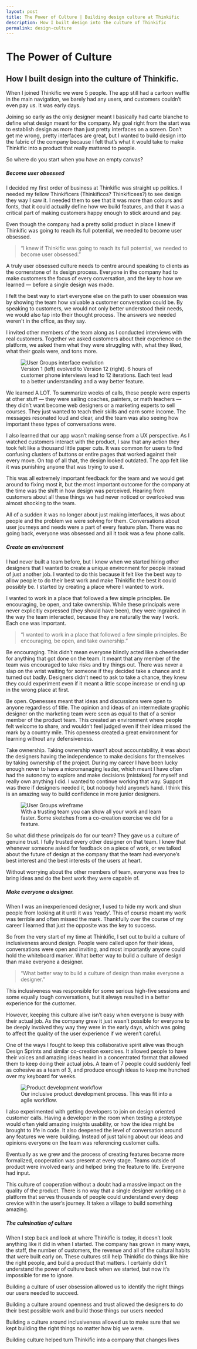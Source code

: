 ```yaml
---
layout: post
title: The Power of Culture | Building design culture at Thinkific 
description: How I built design into the culture of Thinkific
permalink: design-culture
---
```


# The Power of Culture
## How I built design into the culture of Thinkific. 

When I joined Thinkific we were 5 people. The app still had a cartoon waffle in the main navigation, we barely had any users, and customers couldn&rsquo;t even pay us. It was early days.

Joining so early as the only designer meant I basically had carte blanche to define what design meant for the company. My goal right from the start was to establish design as more than just pretty interfaces on a screen. Don’t get me wrong, pretty interfaces are great, but I wanted to build design into the fabric of the company because I felt that’s what it would take to make Thinkific into a product that really mattered to people.

So where do you start when you have an empty canvas?

##### Become user obsessed

I decided my first order of business at Thinkific was straight up politics. I needed my fellow Thinkificers (Thinkificos? Thinkificees?) to see design they way I saw it. I needed them to see that it was more than colours and fonts, that it could actually define how we build features, and that it was a critical part of making customers happy enough to stick around and pay. 

Even though the company had a pretty solid product in place I knew if Thinkific was going to reach its full potential, we needed to become user obsessed.

> &ldquo;I knew if Thinkific was going to reach its full potential, we needed to become user obsessed.&rdquo;

A truly user obsessed culture needs to centre around speaking to clients as the cornerstone of its design process. Everyone in the company had to make customers the focus of every conversation, and the key to how we learned &mdash; before a single design was made.

I felt the best way to start everyone else on the path to user obsession was by showing the team how valuable a customer conversation could be. By speaking to customers, we would not only better understood their needs, we would also tap into their thought process. The answers we needed weren't in the office, as they say.

I invited other members of the team along as I conducted interviews with real customers. Together we asked customers about their experience on the platform, we asked them what they were struggling with, what they liked, what their goals were, and tons more.

<figure class="story__image-container">
  <img src="/assets/img/user-groups.png" alt="User Groups interface evolution">
  <figcaption>
    Version 1 (left) evolved to Version 12 (right). 6 hours of customer phone interviews lead to 12 iterations. Each test lead to a better understanding and a way better feature.
  </figcaption>
</figure>

We learned A LOT. To summarize weeks of calls, these people were experts at other stuff &mdash; they were sailing coaches, painters, or math teachers &mdash; they didn&rsquo;t want become web designers or a marketing experts to sell courses. They just wanted to teach their skills and earn some income. The messages resonated loud and clear, and the team was also seeing how important these types of conversations were.
 
I also learned that our app wasn&rsquo;t making sense from a UX perspective. As I watched customers interact with the product, I saw that any action they took felt like a thousand little paper cuts. It was common for users to find confusing clusters of buttons or entire pages that worked against their every move. On top of all that, the design looked outdated. The app felt like it was punishing anyone that was trying to use it.

This was all extremely important feedback for the team and we would get around to fixing most it, but the most important outcome for the company at the time was the shift in how design was perceived. Hearing from customers about all these things we had never noticed or overlooked was almost shocking to the team.

All of a sudden it was no longer about just making interfaces, it was about people and the problem we were solving for them. Conversations about user journeys and needs were a part of every feature plan. There was no going back, everyone was obsessed and all it took was a few phone calls.

##### Create an environment

I had never built a team before, but I knew when we started hiring other designers that I wanted to create a unique environment for people instead of just another job. I wanted to do this because it felt like the best way to allow people to do their best work and make Thinkific the best it could possibly be. I started by creating a place where I wanted to work.

I wanted to work in a place that followed a few simple principles. Be encouraging, be open, and take ownership. While these principals were never explicitly expressed (they should have been), they were ingrained in the way the team interacted, because they are naturally the way I work. Each one was important.

> &ldquo;I wanted to work in a place that followed a few simple principles. Be encouraging, be open, and take ownership.&rdquo;

Be encouraging. This didn&rsquo;t mean everyone blindly acted like a cheerleader for anything that got done on the team. It meant that any member of the team was encouraged to take risks and try things out. There was never a slap on the wrist waiting for someone if they decided take a chance and it turned out badly. Designers didn&rsquo;t need to ask to take a chance, they knew they could experiment even if it meant a little scope increase or ending up in the wrong place at first.
 
Be open. Openesses meant that ideas and discussions were open to anyone regardless of title. The opinion and ideas of an intermediate graphic designer on the marketing team were seen as equal to that of a senior member of the product team. This created an environment where people felt welcome to share, and wouldn&rsquo;t feel judged even if their idea missed the mark by a country mile. This openness created a great environment for learning without any defensiveness.

Take ownership. Taking ownership wasn&rsquo;t about accountability, it was about the designers having the independence to make decisions for themselves by taking ownership of the project. During my career I have been lucky enough never to have a micromanaging leader, which meant I have often had the autonomy to explore and make decisions (mistakes) for myself and really own anything I did. I wanted to continue working that way. Support was there if designers needed it, but nobody held anyone&rsquo;s hand. I think this is an amazing way to build confidence in more junior designers.

<figure class="story__image-container">
  <img src="/assets/img/group-research.jpg" alt="User Groups wireframe">
  <figcaption>
    With a trusting team you can show all your work and learn faster. Some sketches from a co-creation exercise we did for a feature.
  </figcaption>
</figure>

So what did these principals do for our team? They gave us a culture of genuine trust. I fully trusted every other designer on that team. I knew that whenever someone asked for feedback on a piece of work, or we talked about the future of design at the company that the team had everyone&rsquo;s best interest and the best interests of the users at heart.

Without worrying about the other members of team, everyone was free to bring ideas and do the best work they were capable of.

##### Make everyone a designer.

When I was an inexperienced designer, I used to hide my work and shun people from looking at it until it was &lsquo;ready&rsquo;. This of course meant my work was terrible and often missed the mark. Thankfully over the course of my career I learned that just the opposite was the key to success.

So from the very start of my time at Thinkific, I set out to build a culture of inclusiveness around design. People were called upon for their ideas, conversations were open and inviting, and most importantly anyone could hold the whiteboard marker. What better way to build a culture of design than make everyone a designer.

> &ldquo;What better way to build a culture of design than make everyone a designer.&rdquo;

This inclusiveness was responsible for some serious high-five sessions and some equally tough conversations, but it always resulted in a better experience for the customer.

However, keeping this culture alive isn&rsquo;t easy when everyone is busy with their actual job. As the company grew it just wasn’t possible for everyone to be deeply involved they way they were in the early days, which was going to affect the quality of the user experience if we weren&rsquo;t careful.

One of the ways I fought to keep this collaborative spirit alive was though Design Sprints and similar co-creation exercises. It allowed people to have their voices and amazing ideas heard in a concentrated format that allowed them to keep doing their actual jobs. A team of 7 people could suddenly feel as cohesive as a team of 3, and produce enough ideas to keep me hunched over my keyboard for weeks.

<figure class="story__image-container">
  <img src="/assets/img/design-process.png" alt="Product development workflow">
  <figcaption>
    Our inclusive product development process. This was fit into a agile workflow.
  </figcaption>
</figure>

I also experimented with getting developers to join on design oriented customer calls. Having a developer in the room when testing a prototype would often yield amazing insights usability, or how the idea might be brought to life in code. It also deepened the level of conversation around any features we were building. Instead of just talking about our ideas and opinions everyone on the team was referencing customer calls. 

Eventually as we grew and the process of creating features became more formalized, cooperation was present at every stage. Teams outside of product were involved early and helped bring the feature to life. Everyone had input.

This culture of cooperation without a doubt had a massive impact on the quality of the product. There is no way that a single designer working on a platform that serves thousands of people could understand every deep crevice within the user&rsquo;s journey. It takes a village to build something amazing.

##### The culmination of culture
 
When I step back and look at where Thinkific is today, it doesn&rsquo;t look anything like it did in when I started. The company has grown in many ways, the staff, the number of customers, the revenue and all of the cultural habits that were built early on. These cultures still help Thinkific do things like hire the right people, and build a product that matters. I certainly didn’t understand the power of culture back when we started, but now it&rsquo;s impossible for me to ignore.

Building a culture of user obsession allowed us to identify the right things our users needed to succeed.

Building a culture around openness and trust allowed the designers to do their best possible work and build those things our users needed

Building a culture around inclusiveness allowed us to make sure that we kept building the right things no matter how big we were.

Building culture helped turn Thinkific into a company that changes lives
